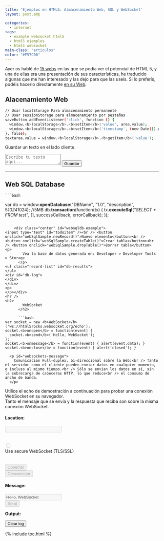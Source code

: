 ```yaml
---
title: 'Ejemplos en HTML5: Almacenamiento Web, SQL y WebSocket'
layout: post.amp

categories:
  - internet
tags:
  - example websocket html5
  - html5 ejemplos
  - html5 websocket
main-class: "articulos"
color: "#F57C00"
---
```

Ayer os hablé de [15 webs][1] en las que se podia ver el potencial de HTML 5, y una de ellas era una presentación de sus características, he traducido algunas que me han interesado y las dejo para que las useis. Si lo preferís, podéis hacerlo directamente [en su Web][2].  
<!--ad-->

## Alacenamiento Web

```bash
// Usar localStorage Para almacenamiento permanente
// Usar sessionStorage para almacenamiento por pestañas
saveButton.addEventListener('click', function () {
  window.<b>localStorage</b>.<b>setItem</b>('value', area.value);
  window.<b>localStorage</b>.<b>setItem</b>('timestamp', (new Date()).getTime());
}, false);
textarea.value = window.<b>localStorage</b>.<b>getItem</b>('value');

```

<p id="localstorage-message">
  Guardar un texto en el lado cliente.
</p>
<textarea id="ta" placeholder="Escribe tu texto aquí..."></textarea>
<button id="save-ta">Guardar</button>
<p id="ta-log">
</p><p>
</p>
<hr />
<div>
<h2>
      Web SQL Database
    </h2>

    ```bash
var db = window.<b>openDatabase</b>("DBName", "1.0", "description", 5*1024*1024); //5MB
db.<b>transaction</b>(function(tx) {
  tx.<b>executeSql</b>(<em>"SELECT * FROM test"</em>, [], successCallback, errorCallback);
});

```

    <div class="center" id="websqldb-example">
<input type="text" id="todoitem" /><br /> <button onclick="webSqlSample.newRecord()">Nuevo elemento</button><br /> <button onclick="webSqlSample.createTable()">Crear tabla</button><br /> <button onclick="webSqlSample.dropTable()">Borrar tabla</button> 
<p>
        Vea la base de datos generada en: Developer > Developer Tools > Storage
      </p>
<ul class="record-list" id="db-results">
</ul>
<div id="db-log">
</div>
</div>
<p>
</p></div>
<hr />
<h2>
        WebSocket
      </h2>

      ```bash
var socket = new <b>WebSocket</b>('ws://html5rocks.websocket.org/echo');
socket.<b>onopen</b> = function(event) {
  socket.<b>send</b>('Hello, WebSocket');
};
socket.<b>onmessage</b> = function(event) { alert(event.data); }
socket.<b>onclose</b> = function(event) { alert('closed'); }

```

      <p id="websockets-message">
        Comunicación Full-duplex, bi-direccional sobre la Web:<br /> Tanto el servidor como el cliente pueden enviar datos en cualquier momento, o incluso al mismo tiempo.<br /> Sólo se envian los datos en sí, sin la sobrecarga de cabeceras HTTP, lo que reduce<br /> el consumo de ancho de banda.
      </p>
<div id="ws-left">
        Utilice el echo de demostración a continuación para probar una conexión WebSocket en su navegador.<br /> Tanto el mensaje que se envía y la respuesta que reciba son sobre la misma conexión WebSocket.
<div id="ws-config-location">
<h4>
            Location:
          </h4>
<p>
<input type="text" id="wsUri" disabled="disabled" /><br /> <br /> <br /> <input type="checkbox" id="wsSecureCb" onclick="wsToggleTls();" disabled="disabled" /><br /> <label id="wsSecureCbLabel" for="wsSecureCb">Use secure WebSocket (TLS/SSL)</label><br /> <br /> <br /> <button id="wsConnectBut" disabled="disabled">Conectar</button><br /> <button id="wsDisconnectBut" disabled="disabled">Desconectar</button> </p></div>
<div id="ws-config-message">
<h4>
                Message:
              </h4>
<p>
<input type="text" id="wsMessage" value="Hello, WebSocket" disabled="disabled" /><br /> <button id="wsSendBut" disabled="disabled">Send</button> </p></div>

</div>
<div id="ws-right">
<div id="ws-log">
<strong>Output:</strong> 
<div id="wsConsoleLog">
</div>
<p>
<button id="wsClearLogBut">Clear log</button> </p></div>

</div>
<p>
</p>



 [1]: https://elbauldelprogramador.com/15-demostraciones-del-potencial-de/
 [2]: http://slides.html5rocks.com/#landing-slide

{% include toc.html %}
